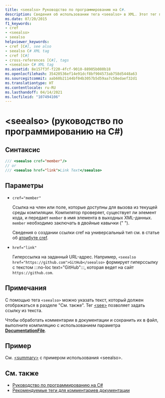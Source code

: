 ```yaml
---
title: <seealso> Руководство по программированию на C#.
description: Сведения об использовании тега <seealso> в XML. Этот тег позволяет указать текст, который должен отображаться в разделе "См. также".
ms.date: 07/20/2015
f1_keywords:
- cref
- <seealso>
- seealso
helpviewer_keywords:
- cref [C#], see also
- seealso C# XML tag
- cref [C#]
- cross-references [C#], tags
- <seealso> C# XML tag
ms.assetid: 8e157f3f-f220-4fcf-9010-88905b080b18
ms.openlocfilehash: 35420536ef14e91dcf8bf904573ab758d5448a63
ms.sourcegitcommit: aab60b21144bf04b3057b5d59aa7c58edaef32d1
ms.translationtype: HT
ms.contentlocale: ru-RU
ms.lasthandoff: 04/14/2021
ms.locfileid: "107494106"
---
```

# <a name="seealso-c-programming-guide"></a>\<seealso> (руководство по программированию на C#)

## <a name="syntax"></a>Синтаксис

```csharp
/// <seealso cref="member"/>
// or
/// <seealso href="link">Link Text</seealso>
```

## <a name="parameters"></a>Параметры

- `cref="member"`

  Ссылка на член или поле, которые доступны для вызова из текущей среды компиляции. Компилятор проверяет, существует ли элемент кода, и передает `member` в имя элемента в выходных XML-данных. `member` необходимо заключать в двойные кавычки (" ").

  Сведения о создании ссылки cref на универсальный тип см. в статье об [атрибуте cref](./cref-attribute.md).

- `href="link"`

  Гиперссылка на заданный URL-адрес. Например, `<seealso href="https://github.com">GitHub</seealso>` формирует гиперссылку с текстом :::no-loc text="GitHub":::, которая ведет на сайт `https://github.com`.

## <a name="remarks"></a>Примечания

С помощью тега `<seealso>` можно указать текст, который должен отображаться в разделе "См. также". Тег [\<see>](./see.md) позволяет задать ссылку из текста.

Чтобы обработать комментарии в документации и сохранить их в файл, выполните компиляцию с использованием параметра [**DocumentationFile**](../../language-reference/compiler-options/output.md#documentationfile).

## <a name="example"></a>Пример

См. [\<summary>](./summary.md) с примером использования \<seealso>.

## <a name="see-also"></a>См. также

- [Руководство по программированию на C#](../index.md)
- [Рекомендуемые теги для комментариев документации](./recommended-tags-for-documentation-comments.md)

